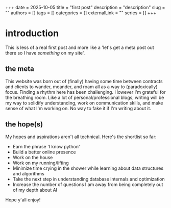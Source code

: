 +++
date = 2025-10-05
title = "first post"
description = "description"
slug = ""
authors = []
tags = []
categories = []
externalLink = ""
series = []
+++

# introduction
This is less of a real first post and more like a 'let's get a meta post out there so I have _something_ on my site'.

## the meta
This website was born out of (finally) having some time between contracts and clients to wander, meander, and roam all as a way to (paradoxically) focus.  Finding a rhythm here has been challenging. However
I'm grateful for the breathing room.  Like a lot of personal/professional blogs, writing will be my way to solidify understanding, work on communication skills, and make sense of what I'm working on.
No way to fake it if I'm writing about it.

## the hope(s)
My hopes and aspirations aren't all technical.  Here's the shortlist so far:
- Earn the phrase 'I know python'
- Build a better online presence
- Work on the house
- Work on my running/lifting
- Minimize time crying in the shower while learning about data structures and algorithms
- Take the next step in understanding database internals and optimization
- Increase the number of questions I am away from being completely out of my depth about AI

Hope y'all enjoy!
